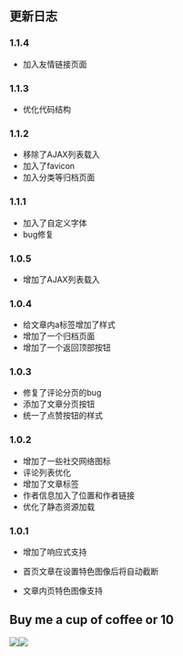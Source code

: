 ## 更新日志
### 1.1.4

+ 加入友情链接页面

### 1.1.3
+ 优化代码结构

### 1.1.2

+ 移除了AJAX列表载入
+ 加入了favicon
+ 加入分类等归档页面

### 1.1.1

+ 加入了自定义字体
+ bug修复
### 1.0.5
+ 增加了AJAX列表载入

### 1.0.4
+ 给文章内a标签增加了样式
+ 增加了一个归档页面
+ 增加了一个返回顶部按钮

### 1.0.3
+ 修复了评论分页的bug
+ 添加了文章分页按钮
+ 统一了点赞按钮的样式

### 1.0.2

+ 增加了一些社交网络图标
+ 评论列表优化
+ 增加了文章标签
+ 作者信息加入了位置和作者链接
+ 优化了静态资源加载

### 1.0.1

+ 增加了响应式支持

+ 首页文章在设置特色图像后将自动截断

+ 文章内页特色图像支持

## Buy me a cup of coffee or 10

![](http://static.fatesinger.com/2015/10/o3zg1edhrs8h8gom.JPG)![](http://static.fatesinger.com/2015/10/3knkyzswj5srf0xj.JPG)